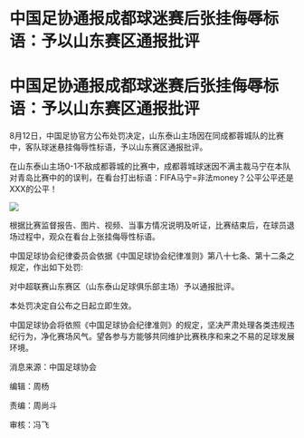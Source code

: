 # 中国足协通报成都球迷赛后张挂侮辱标语：予以山东赛区通报批评

# 中国足协通报成都球迷赛后张挂侮辱标语：予以山东赛区通报批评

8月12日，中国足协官方公布处罚决定，山东泰山主场因在同成都蓉城队的比赛中，客队球迷悬挂侮辱性标语，予以山东赛区通报批评。

在山东泰山主场0-1不敌成都蓉城的比赛中，成都蓉城球迷因不满主裁马宁在本队对青岛比赛中的的误判，在看台打出标语：FIFA马宁=非法money？公平公平还是XXX的公平！

![](https://inews.gtimg.com/om_bt/Oy4yijt_i6YPPlxYLOStHirXyt163Oz5fm3_jNtMUmtjMAA/1000)

根据比赛监督报告、图片、视频、当事方情况说明及听证，比赛结束后，在球员退场过程中，观众在看台上张挂侮辱性标语。

中国足球协会纪律委员会依据《中国足球协会纪律准则》第八十七条、第十二条之规定，作出如下处罚:

对中超联赛山东赛区（山东泰山足球俱乐部主场）予以通报批评。

本处罚决定自公布之日起立即生效。

中国足球协会将依照《中国足球协会纪律准则》的规定，坚决严肃处理各类违规违纪行为，净化赛场风气。望各参与方能够共同维护比赛秩序和来之不易的足球发展环境。

消息来源：中国足球协会

编辑：周杨

责编：周尚斗

审核：冯飞

